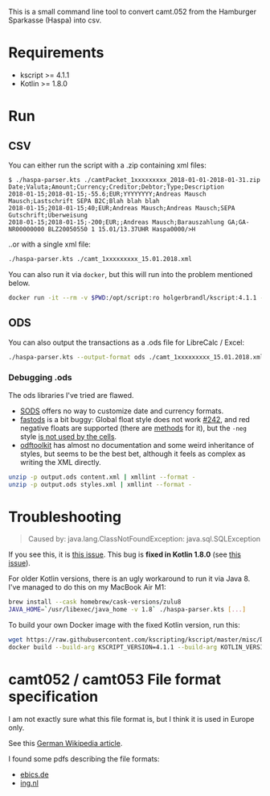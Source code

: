 This is a small command line tool to convert camt.052 from the Hamburger Sparkasse (Haspa) into csv.

# Requirements

- kscript >= 4.1.1
- Kotlin >= 1.8.0

# Run

## CSV

You can either run the script with a .zip containing xml files:

```shell-session
$ ./haspa-parser.kts ./camtPacket_1xxxxxxxxx_2018-01-01-2018-01-31.zip
Date;Valuta;Amount;Currency;Creditor;Debtor;Type;Description
2018-01-15;2018-01-15;-55.6;EUR;YYYYYYYY;Andreas Mausch Mausch;Lastschrift SEPA B2C;Blah blah blah
2018-01-15;2018-01-15;40;EUR;Andreas Mausch;Andreas Mausch;SEPA Gutschrift;Überweisung
2018-01-15;2018-01-15;-200;EUR;;Andreas Mausch;Barauszahlung GA;GA-NR00000000 BLZ20050550 1 15.01/13.37UHR Haspa0000/>H
```

..or with a single xml file:

```bash
./haspa-parser.kts ./camt_1xxxxxxxxx_15.01.2018.xml
```

You can also run it via `docker`, but this will run into the problem mentioned below.

```bash
docker run -it --rm -v $PWD:/opt/script:ro holgerbrandl/kscript:4.1.1 --silent /opt/script/haspa-parser.kts "/opt/script/*camt52Booked.ZIP" > /opt/script/output.csv
```

## ODS

You can also output the transactions as a .ods file for LibreCalc / Excel:

```bash
./haspa-parser.kts --output-format ods ./camt_1xxxxxxxxx_15.01.2018.xml > output.ods
```

### Debugging .ods

The ods libraries I've tried are flawed.

- [SODS](https://github.com/miachm/SODS) offers no way to customize date and currency formats.
- [fastods](https://github.com/jferard/fastods) is a bit buggy:
  Global float style does not work [#242](https://github.com/jferard/fastods/issues/242),
  and red negative floats are supported (there are [methods](https://github.com/jferard/fastods/blob/c8ed4ee9ba5abf190938c6506c87daf44ec016e1/fastods/src/main/java/com/github/jferard/fastods/datastyle/CurrencyStyleBuilder.java#L115) for it),
  but the `-neg` style [is not used by the cells](https://github.com/jferard/fastods/blob/c8ed4ee9ba5abf190938c6506c87daf44ec016e1/fastods/src/main/java/com/github/jferard/fastods/datastyle/NumberStyleHelper.java#L71-86).
- [odftoolkit](https://github.com/tdf/odftoolkit) has almost no documentation and some weird inheritance of styles, but seems to be the best bet, although it feels as complex as writing the XML directly.

```bash
unzip -p output.ods content.xml | xmllint --format -
unzip -p output.ods styles.xml | xmllint --format -
```

# Troubleshooting

> Caused by: java.lang.ClassNotFoundException: java.sql.SQLException

If you see this, it is [this issue](https://github.com/kscripting/kscript/issues/163).
This bug is **fixed in Kotlin 1.8.0** (see [this issue](https://youtrack.jetbrains.com/issue/KT-46312)).

For older Kotlin versions, there is an ugly workaround to run it via Java 8.
I've managed to do this on my MacBook Air M1:

```bash
brew install --cask homebrew/cask-versions/zulu8
JAVA_HOME=`/usr/libexec/java_home -v 1.8` ./haspa-parser.kts [...]
```

To build your own Docker image with the fixed Kotlin version, run this:

```bash
wget https://raw.githubusercontent.com/kscripting/kscript/master/misc/Dockerfile
docker build --build-arg KSCRIPT_VERSION=4.1.1 --build-arg KOTLIN_VERSION=1.8.0 --tag my-kscript .
```

# camt052 / camt053 File format specification

I am not exactly sure what this file format is, but I think it is used in Europe only.

See this [German Wikipedia article](https://de.wikipedia.org/wiki/Camt-Format).

I found some pdfs describing the file formats:

- [ebics.de](https://www.ebics.de/de/datenformate)
- [ing.nl](https://www.ing.nl/media/ING%20Format%20Description%20CAMT052%20CAMT053%20-%20NL%20v4.0_tcm162-110479.pdf)
